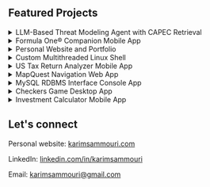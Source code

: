 <h2>Featured Projects</h2>
<details>
  <summary>LLM-Based Threat Modeling Agent with CAPEC Retrieval</summary>
  
  - <a href="https://github.com/karimsammouri/threat-modeling-agent">View project</a>
  - Large language model (LLM)-based agent that generates a threat model given an unstructured natural-language description of a system
  - Built using Flask (Python) for the backend; Chroma for the vector database and CAPEC semantic retrieval; HTML, CSS, and Javascript for the frontend; the jsTree jQuery plugin for the interactive tree data representation; and Visual Studio Code
  - Makes multiple calls to OpenAI's GPT-4o for LLM processing.
</details>
<details>
  <summary>Formula One® Companion Mobile App</summary>
  
  - <a href="https://github.com/karimsammouri/MU-CSE-382/tree/main/Final%20Project%20-%20FormulaStandings">View project</a>
  - Mobile app that displays the latest Formula One® season's race schedule, race results, driver standings, constructor (team) standings, driver information, constructor information, and latest news
  - Built using C#, XAML, Microsoft's Xamarin.Forms cross-platform UI framework, and Visual Studio
  - Calls on the Ergast Developer API web service for Formula One® race, driver, and constructor data
  - Makes use of a local SQLite database, REST API, JSON, <i>ListViews</i>, user preferences, tab navigation, stack navigation, carousel navigation, images, and sound
  - Final project submission for Miami University's CSE 382: Mobile Application Development during the Fall 2022 semester
</details>
<details>
  <summary>Personal Website and Portfolio</summary>
  
  - <a href="https://karimsammouri.com/">Visit website</a>
  - <a href="https://github.com/karimsammouri/portfolio">View project</a>
  - Website that serves as a central hub for my online presence, providing links to my resume, LinkedIn, and GitHub
  - Built using HTML, CSS, Sass, Visual Studio Code, and GitHub Pages for hosting
  - Makes use of CSS <i>Media Queries</i> for page responsiveness and dynamic adaptation to varying window sizes
  - Personal project pursued on December 2021
</details>
<details>
  <summary>Custom Multithreaded Linux Shell</summary>
  
  - <a href="https://github.com/karimsammouri/MU-CSE-381/tree/main/Project05">View project</a>
  - Custom Linux shell with both serial and parallel execution capabilities
  - Built using C++
  - Makes use of <i>fork()</i> and <i>exec()</i> system calls, I/O streams, and string processing
  - Project submission for Miami University's CSE 381: Systems II during the Fall 2021 semester
</details>
<details>
  <summary>US Tax Return Analyzer Mobile App</summary>
  
  - <a href="https://github.com/karimsammouri/MU-CSE-382/tree/main/Project02%20-%20US%20Tax%20Information">View project</a>
  - Mobile app that analyzes a TSV file containing tax return records for all zip codes in the US and allows the user to either query zip codes with an average tax return equivalent to a given amount or zip codes in a given city-state
  - Built using C#, XAML, Microsoft's Xamarin.Forms cross-platform UI framework, and Visual Studio
  - Makes use of embedded resources, asynchronous processing, file IO, data binding, and <i>ListViews</i>
  - Project submission for Miami University's CSE 382: Mobile Application Development during the Fall 2022 semester
</details>
<details>
  <summary>MapQuest Navigation Web App</summary>
  
  - <a href="https://github.com/karimsammouri/MU-CSE-383/tree/main/Final">View project</a>
  - Displays navigation directions given two locations from the user. Navigation history is saved and can be retrieved by date
  - Built using HTML, Javascript, PHP, CSS, the MapQuest API for navigation data, and AWS EC2 for temporary hosting and storage
  - Makes use of phpLiteAdmin (web-based SQLite), JQuery, AJAX, JSON, and Bootstrap
  - Final project submission for Miami University's CSE 383: Web Application Programming during the Fall 2021 semester
  - Project requirements emphasize a multi-page/multi-tab web client with a focus on responsive design
</details>
<details>
  <summary>MySQL RDBMS Interface Console App</summary>
  
  - <a href="https://github.com/karimsammouri/MU-CSE-278/tree/main/Project04">View project</a>
  - Interactive console app to interface with a MySQL RDBMS
  - Built using C++ and SQL
  - Makes use of I/O streams and string processing
  - Project submission for Miami University's CSE 278: Systems I during the Fall 2020 semester
</details>
<details>
  <summary>Checkers Game Desktop App</summary>
  
  - <a href="https://github.com/karimsammouri/MU-CSE-271/tree/main/Project04">View project</a>
  - Functional desktop checkers game
  - Built using Java, the Swing GUI library, and Eclipse
  - Makes use of <i>JComponents</i>, <i>JPanels</i>, <i>JFrames</i>, <i>ActionListeners</i>, and <i>MouseListeners</i>
  - Final project submission for Miami University's CSE 271: Object-Oriented Programming during the Spring 2020 semester
  - Implemented a functioning GUI despite it being optional. Assigned requirements document is provided
</details>
<details>
  <summary>Investment Calculator Mobile App</summary>
  
  - <a href="https://github.com/karimsammouri/MU-CSE-382/tree/main/Project03%20-%20Financial%20Calculator">View project</a>
  - Mobile app that performs arithmetic and computes the final investment balance given a starting balance, number of years, rate of return, recurring investment, and the frequency of recurring investment
  - Built using C#, XAML, Microsoft's Xamarin.Forms cross-platform UI framework, and Visual Studio
  - Makes use of event handlers, grid layout, <i>ResourceDictionary</i>, and <i>Pickers</i>
  - Project submission for Miami University's CSE 382: Mobile Application Development during the Fall 2022 semester
</details>

<!-- <h2>Education</h2>
<img src="https://github.com/karimsammouri/karimsammouri/blob/main/MiamiLogo.png" alt="Miami University">
<h3>Bachelor of Science (B.S.) in Computer Science</h3>
<p>
Miami University is a public research university in Oxford, Ohio. The university was founded in 1809, making it the second-oldest university in Ohio and the 10th oldest public university in the 
United States. In its 2022 national rankings, U.S. News & World Report ranked Miami University fifth among public schools for “Best Undergraduate Teaching.” Further, Miami was ranked second nationally among public universities in "Undergraduate Engineering Program - No Doctorate," excluding military institutions.
</p>
<h4>Fall Semester 2019-2020</h4>
<details>
  <summary>CEC 101: Computing, Engineering, and Society</summary>
  
  - Got introduced to the professional and societal context of engineering including contemporary issues and breakthrough technologies.
  - Explored issues related to professional ethics in engineering.
  - Practiced the essential skills necessary for success in teamwork and communication.
</details>
<details>
  <summary>CSE 174: Fundamentals of Programming and Problem Solving</summary>
  
  - <a href="https://github.com/karimsammouri/MU-CSE-174">View course projects</a>
  - Learned fundamental programming concepts such as language syntax and semantics, variable scope, data representation, formatting conventions, and Integrated Development Environments (IDEs).
  - Learned the fundamentals of Java and the process from source code to executable code, including the roles of the Java Compiler and the Java Virtual Machine (JVM).
  - Learned to implement clean and robust programs that solve a stated problem, including using appropriate Java primitive data types, operators, methods, conditionals, loops, input, output, collections, and third-party classes.
  - Learned to identify and eliminate errors in programs, including the ability to analyze source code, differentiate between compiler and runtime errors, interpret complier errors, use a debugger, and write test code.
  - Learned to solve programming problems using a procedural approach through functional decomposition.
  - Learned to describe, trace, and implement basic algorithms such as linear search, non-recursive binary search, non-recursive sorting algorithms such as bubble sort, selection sort, and insertion sort, and common array algorithms such as counting, adding, and computing the min/max.
  - Learned to compare algorithms with respect to their efficiency and readability.
  - Learned to use Java’s API documentation.
</details>
<h4>Spring Semester 2019-2020</h4>
<details>
  <summary>CSE 102: Intro to Computer Science and Software Engineering</summary>
  
  - Learned to use computer science and software engineering tools such as Git, Secure Socket Shell (SSH), and the command-line interface (CLI).
  - Learned fundamental computer science concepts such as binary, hexadecimal, logic gates, computer architecture, networks, operating systems, programming, and algorithms.
  - Learned web-programming technologies and fundamentals such as HTML, CSS, JavaScript, DOM, and jQuery.
  - Explored ethical issues within computer science in the fields of privacy, security, accessibility, and copyright.
  - Learned about the various computing disciplines such as software engineering, computer engineering, electrical engineering, informational technology, management information systems, and interactive media studies and how they interrelate.
  - Learned to communicate through the use of web sites and oral presentations.
</details>
<details>
  <summary>CSE 271: Object-Oriented Programming</summary>
  
  - <a href="https://github.com/karimsammouri/MU-CSE-271">View course projects</a>
  - Learned to design and implement computer programs using Java and object-oriented programming techniques such as objects, classes, methods, abstraction, encapsulation, inheritance, and polymorphism.
  - Learned to write UML class diagrams and break a programming problem down into an appropriate set of classes and methods based on a problem statement.
  - Learned to write robust programs with input validation and an emphasis on exhaustive testing through concepts learned in CSE 174.
  - Learned to write code that throws and catches appropriate exception classes, including both checked and unchecked exceptions.
  - Learned to use JUnit and write class tests.
  - Learned to use Javadoc to document a class.
  - Learned to use recursion as a problem-solving technique and implement classical recursive algorithms such as calculating a factorial.
  - Learned to describe, implement, and compare non-recursive and recursive sorting algorithms such as bubble sort, insertion sort, selection sort, merge sort, and quick sort.
  - Learned to design and develop event-driven applications with a graphical user interface using Java Swing
</details>
<h4>Fall Semester 2020-2021</h4>
<details>
  <summary>CSE 262: Technology, Ethics, and Global Society</summary>
  
  - Learned to formulate and defend a position on an ethical question related to technology, including applying ethical theories such as Kantianism, Utilitarianism, and Social Contract Theory.
  - Explored the ethical challenges currently posed  by technology, including digital rights management, community standards, databases of personal data, fair use, freedom of expression, monitoring, technological determinism, unsafe software, and globalization.
  - Learned to engage with peers and come to a consensus on ethical issues.
  - Took positions on the social responsibilities of software developers and used oral and written methods to communicate my position.
</details>
<details>
  <summary>CSE 274: Data Abstractions and Structures</summary>
  
  - <a href="https://github.com/karimsammouri/MU-CSE-274">View course projects</a>
  - Learned to use the appropriate data structures, abstract data types, and algorithmic methods to solve a given problem.
  - Learned the features and semantics of abstract data types such as matrices, lists, stacks, queues, sets, maps, trees, graphs, and priority queues.
  - Learned the features and semantics of major data structures such as array-based lists, linked lists, hash tables, binary search trees, heaps, and graphs.
  - Learned to implement common tree and graph algorithms such as tree traversals, depth-first search, breadth-first search, Dijkstra’s algorithms, and topological sort.
  - Learned to combine multiple data structures to create efficient solutions to problems.
  - Learned to build classes that are compatible with library collection classes such as a class that can be used as a key in a hash table.
  - Learned to implement abstract data types using object-oriented programming principles such as polymorphism, inheritance, and generics.
  - Learned to determine time and space requirements of data structure implementations and algorithms as well as asymptotic notations used in algorithm analysis.
</details>
<details>
  <summary>CSE 278: Systems I</summary>
  
  - <a href="https://github.com/karimsammouri/MU-CSE-278">View course projects</a>
  - Learned to develop programs using a high level, systems programming language (C++) in a Linux environment.
  - Learned about the properties of various computer architectures including their components and functions.
  - Learned to analyze the salient aspects of machine instructions and memory addressing modes.
  - Learned to convert a high-level language program to assembly and machine language using suitable tools.
  - Learned to convert unsigned integers between different representations such as decimal, binary, and hexademical.
  - Learned to use compiler optimizations to improve performance.
  - Learned to use basic networking and socket programming concepts to develop a textual client-server program.
  - Learned to use SQL statements to manipulate a simple database, including the use of APIs to access a database from a program.
  - Learned to use appropriate system tools, including those from a command line interface.
</details>
<h4>Spring Semester 2020-2021</h4>
<details>
  <summary>CSE 201: Intro to Software Engineering</summary>
  
  - Learned to apply an object-oriented analysis and design approach to case studies.
  - Learned to describe the software development lifecycle (SDLC) and its associated processes, the different phases, and the relationships between the phases.
  - Learned to describe and compare alternative software processes such as waterfall, incremental, spiral, prototyping, empirical, and agile methods.
  - Learned the different roles that make up a software team and the responsibilities of each.
  - Learned to develop clear, concise, and formal lifecycle artifacts, including requirements, design, implementation, and test documentation for software systems based on user and stakeholder needs.
  - Learned to create UML use case, class, and sequence diagrams.
  - Learned the importance of technologies such as version control in the software development lifecycle.
  - Learned fundamental design principles such as coupling, cohesion, and portability.
  - Learned the concept of design patterns and explored examples.
  - Learned to apply the software development lifecycle as part of a team.
  - Learned to effectively present design artifacts.
  - Learned various testing and quality assurance strategies, including validation and verification, and different levels of testing such as unit, integration, systems, acceptance, regression, black box, and white box testing.
</details>
<details>
  <summary>CSE 374: Algorithms I</summary>
  
  - <a href="https://github.com/karimsammouri/MU-CSE-374">View course projects</a>
  - Learned to characterize the runtime and storage requirements of a proposed algorithm or data structure.
  - Learned to determine the time and space complexity of algorithms.
  - Learned the formal definitions of Ο, Θ, and Ω and how they describe the amount of work done by an algorithm.
  - Learned to use big O notation to define asymptotic upper bounds on time and space complexity of algorithms.
  - Learned to describe and implement advanced algorithms such as dynamic-programming, greedy, and divide-and-conquer algorithms.
</details>
<h4>Fall Semester 2021-2022</h4>
<details>
  <summary>CSE 381: Systems II</summary>
  
  - <a href="https://github.com/karimsammouri/MU-CSE-381">View course projects</a>
  - Learned to carry out the key steps in loading and starting an operating system.
  - Learned to critique the design and tradeoffs in file systems and computer memory hierarchy levels.
  - Learned to use multiprocessing and inter-process communication (IPC) concepts and tools such as pipes to monitor and control processes.
  - Learned to use concurrency and multithreaded programming concepts to create processes with multiple cooperating threads in ways that avoid deadlock.
  - Learned about virtualization and cloud services.
  - Learned about security features provided by an operating system to avoid common security problems such as buffer overflow, stack smashing, trojans, and root kit problems.
</details>
<details>
  <summary>CSE 383: Web Application Programming</summary>
  
  - <a href="https://github.com/karimsammouri/MU-CSE-383">View course projects</a>
  - Learned technologies needed to implement web applications such as HTML, CSS, JavaScript, and AJAX.
  - Learned the nature of web applications, frameworks, and various architectures, including the role of the client and backend servers, and how they interrelate.
  - Learned to create interactive web applications using forms and other user input methods to gather and present data.
  - Learned to develop responsive web applications.
  - Learned concepts related to using databases.
  - Learned concepts of MVC and templating in the creation of web applications.
  - Learned to implement error handling conditions in relation to network programming.
</details>
<h4>Spring Semester 2021-2022</h4>
<details>
  <summary>CSE 385: Database Systems</summary>
  
  - Learned the file structures that are used by Relational Database Management Systems (RDMS).
  - Learned the basic concepts of database systems such as entity sets and relationship sets.
  - Learned to utilize SQL to query a database.
  - Learned the syntax and semantics of SQL statements.
  - Learned to use views in relational systems.
  - Learned to utilize a commercial relational database management system (SQL Server) that supports SQL.
  - Learned to design a relational database using entity-relationship modeling and diagrams.
  - Learned the concept of normalization in database design.
</details>
<details>
  <summary>CSE 465: Comparative Programming Languages</summary>
  
  - Learned to identify, describe, and compare programming language paradigms such as procedural, object-oriented, functional, declarative/logic, and scripting languages.
  - Learned to evaluate tradeoffs between different paradigms considering space efficiency, time efficiency, safety, and power of expression.
  - Programmed software using a language in each of the programming paradigms listed above.
  - Learned the tradeoffs of compiled and interpreted execution models.
  - Learned the phases of program translation from source code to executable code.
  - Learned the properties of a variable such as its associated address, value, score, persistence, and size.
  - Learned the tradeoffs of different lifetime management approaches such as reference counting and garbage collection.
  - Learned the difference between call-by-value, call-by-value/result, call-by-reference, and call-by-name parameter passing.
  - Learned to specify selected features of programming language syntax using standard grammatical notations.
  - Learned to specify selected features of programming language semantics using operational semantics, denotational semantics, and axiomatic semantics.
</details>
<h4>Fall Semester 2022-2023</h4>
<details>
  <summary>CSE 167: Intro to Cybersecurity</summary>
  
  - Learned the definition, scope, and objective of cybersecurity.
  - Explored current cybersecurity trends, including data breaches, targeted ransomware, and insider threats.
  - Learned fundamental cybersecurity concepts such as the CIA triad (confidentiality, integrity, and availability), attack vectors, defense points, and controls.
  - Learned fundamental cryptography concepts and tools such as the caesar and vignette ciphers, symmetric and asymmetric encryption, hashing, OpenSSL, and GPG.
</details>
<details>
  <summary>CSE 382: Mobile Application Development</summary>
  
  - <a href="https://github.com/karimsammouri/MU-CSE-382">View course projects</a>
  - Learned to use Xamarin to build cross-platform mobile applications.
  - Learned to use Visual Studio to develop, debug, and test cross-platform mobile applications.
  - Learned the tradeoffs of cross-platform development and native development.
  - Learned to use graphical elements to acquire user input and display data.
  - Learned to develop mobile applications that support different form factors such as phone or tablet and orientations such as landscape or portrait.
  - Learned to use common navigation patterns such as tabbed, carousel, and stack navigation.
  - Learned to use asynchronous processing to provide a responsive interface.
  - Learned the basic security aspects of mobile applications.
  - Learned to implement mobile applications that permanently store data, including through a local database, the app’s file system, and the app’s preferences.
  - Learned to implement mobile applications that use internet resources, including using web services to retrieve information from an internet resource through a standard data interchange format (JSON).
  - Learned to implement mobile applications that access the device’s hardware such as the GPS, accelerometer, and camera.
</details>
<details>
  <summary>CSE 448: Senior Design Project</summary>
  
  - Learned to solve an open-ended problem as part of a team utilizing software engineering tools and methods.
  - Practiced the necessary written and oral communication skills needed to communicate effectively with both technical and non-technical audiences.
  - Learned to perform various roles as part of a team.
  - Learned to apply engineering ethics and professionalism in project management.
</details>
<details>
  <summary>CSE 470G: Cloud Computing and DevOps</summary>
  
  - Learned the definition, scope, and objective of DevOps.
  - Learned fundamental DevOps concepts such as virtualization, containerization, and continuous integration (CI).
  - Learned to use DevOps automation tools such as Bash scripts, Docker, GitLab CI/CD, Ansible, Nagios, Puppet, and Terraform.
  - Learned to use cloud computing platforms such as AWS and OpenStack.
</details>
<h4>Spring Semester 2022-2023</h4>
<details>
  <summary>CSE 321: Software Quality Assurance</summary>
  
  <p><i>[In progress]</i></p>
</details>
<details>
  <summary>CSE 386: Foundations of Graphics</summary>
  
  <p><i>[In progress]</i></p>
</details>
<details>
  <summary>CSE 449: Senior Design Project</summary>
  
  <p><i>[In progress]</i></p>
</details>
<details>
  <summary>CSE 470N: Quantum Computing</summary>
  
  <p><i>[In progress]</i></p>
</details>

<h2>Certifications</h2>
<details>
  <summary>Harvard’s CS50: Introduction to Computer Science</summary>
  
  - <a href="https://certificates.cs50.io/57c45c7d-ba2a-4dd3-bbc8-5196be365638.pdf?size=letter">View certificate</a>
  - Due to the course's quality and reviews, multiple programmers recommended I enroll in this online introductory computer science course before coming to college. I started the course but didn't have enough time to finish before coming to Miami. For completion's sake, I finished the course during the winter break of January 2022. The course did a fantastic job explaining the fundamentals of problem solving, programming, and computing in general. The course touched on eleven topics that were covered a week each: problem solving, C, arrays, algorithms, memory, data structures, Python, SQL, web application programming, Flask, and ethics. Every week's lecture, except the last, had a corresponding problem set, and the course culminated with a final project.
</details>
<details>
  <summary>AT&T's Business Summer Learning Academy</summary>
  
  - <a href="https://www.credly.com/badges/b8baa00f-5a6e-466d-8c2c-3e9abc9967d9?source=linked_in_profile">View certificate</a>
  - I had the opportunity to participate in AT&T's 2021 Summer Learning Academy, where I experienced eighty total hours of intensive online programming around personal and career development, business, and technology topics. Established personalities such as Troy Aikman, Kelly Decker, and Matt Luhn were present. I received my certification on August 2021.
</details>
<details>
  <summary>Miami University’s Farmer School of Business miniMBA</summary>
  
  - <a href="https://certs.professionaled.miamioh.edu/06c4e2c9-233c-4e33-97b2-68b902b53b25#gs.jmsajt">View certificate</a>
  - I had the opportunity to enroll in Miami's Farmer School of Business miniMBA program when it first launched in 2021. As a computer science major, I gained insight on a wide range of business topics from supply chain and business strategy to entrepreneurship and creative thinking. I recieved my miniMBA on January 2021.
</details>
<details>
  <summary>LinkedIn Learning Java 11+ Essential Training </summary>
  
  - <a href="https://www.linkedin.com/learning/certificates/1f8eebe96b3e0686f92730367a13d07b74c9d64478ac57852cc5fd3d3a7be513">View certificate</a>
  - After receiving a free one-month trial on LinkedIn Learning my freshman year at Miami, I tried to maximize the opportunity. This course caught my eye as I had just finished CSE 271: Object-Oriented Programming and thought it would be a good Java refresher. I received my certification on June 2020.
</details> -->

<h2>Let's connect</h2>
<p>
Personal website: <a href="https://karimsammouri.com/">karimsammouri.com</a>

LinkedIn: <a href="https://www.linkedin.com/in/karimsammouri/">linkedin.com/in/karimsammouri</a>

Email: <a href="karimsammouri@gmail.com">karimsammouri@gmail.com</a>
</p>
